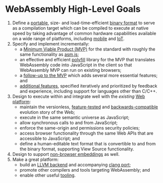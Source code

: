 # WebAssembly High-Level Goals

1. Define a [portable](Portability.md), size- and load-time-efficient
   [binary format](MVP.md#binary-format) to serve as a compilation target which
   can be compiled to execute at native speed by taking advantage of common
   hardware capabilities available on a wide range of platforms, including
   [mobile](http://en.wikipedia.org/wiki/Mobile_device) and
   [IoT](http://en.wikipedia.org/wiki/Internet_of_Things).
2. Specify and implement incrementally:
    * a [Minimum Viable Product (MVP)](MVP.md) for the standard with
      roughly the same functionality as [asm.js](http://asmjs.org);
    * an effective and efficient [polyfill](Polyfill.md) library for the
      MVP that translates WebAssembly code into JavaScript in the client so that
      WebAssembly MVP can run on existing browsers;
    * a [follow-up to the MVP](PostMVP.md) which adds several more
      essential features; and
    * [additional features](FutureFeatures.md), specified iteratively and
      prioritized by feedback and experience, including support for languages
      other than C/C++.
3. Design to execute within and integrate well with the *existing*
   [Web platform](Web.md):
    * maintain the versionless, [feature-tested](FeatureTest.md) and
      [backwards-compatible](BinaryEncoding.md#backwards-compatibility)
      evolution story of the Web;
    * execute in the same semantic universe as JavaScript;
    * allow synchronous calls to and from JavaScript;
    * enforce the same-origin and permissions security policies;
    * access browser functionality through the same Web APIs that are accessible
      to JavaScript; and
    * define a human-editable text format that is convertible to and from the
      binary format, supporting View Source functionality.
4. Design to support [non-browser embeddings](NonWeb.md) as well.
5. Make a great platform:
    * build an [LLVM backend](https://github.com/WebAssembly/llvm) and
      accompanying [clang port](https://github.com/WebAssembly/clang);
    * promote other compilers and tools targeting WebAssembly; and
    * enable other useful [tooling](Tooling.md).
